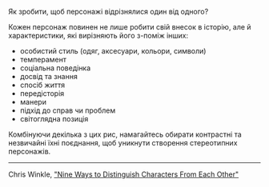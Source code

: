 Як зробити, щоб персонажі відрізнялися один від одного?

Кожен персонаж повинен не лише робити свій внесок в історію, але й характеристики, які вирізняють його з-поміж інших:
- особистий стиль (одяг, аксесуари, кольори, символи)
- темперамент
- соціальна поведінка
- досвід та знання
- спосіб життя
- передісторія
- манери
- підхід до справ чи проблем
- світоглядна позиція

Комбінуючи декілька з цих рис, намагайтесь обирати контрастні та незвичайні їхні поєднання, щоб уникнути створення стереотипних персонажів.

---
Chris Winkle, ["Nine Ways to Distinguish Characters From Each Other"](https://mythcreants.com/blog/nine-ways-to-distinguish-characters-from-each-other/)